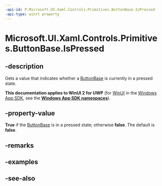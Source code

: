 ```yaml
---
-api-id: P:Microsoft.UI.Xaml.Controls.Primitives.ButtonBase.IsPressed
-api-type: winrt property
---
```


<!-- Property syntax
public bool IsPressed { get; }
-->

# Microsoft.UI.Xaml.Controls.Primitives.ButtonBase.IsPressed

## -description
Gets a value that indicates whether a [ButtonBase](buttonbase.md) is currently in a pressed state.

**This documentation applies to WinUI 2 for UWP** (for [WinUI](/windows/apps/winui/winui3/) in the [Windows App SDK](/windows/apps/windows-app-sdk/), see the **[Windows App SDK namespaces](/windows/windows-app-sdk/api/winrt/)**).

## -property-value
**True** if the [ButtonBase](buttonbase.md) is in a pressed state; otherwise **false**. The default is **false**.

## -remarks

## -examples

## -see-also
